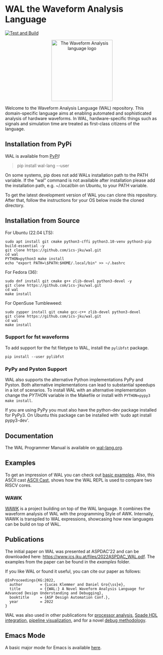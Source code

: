 # WAL the Waveform Analysis Language
[![Test and Build](https://github.com/ics-jku/wal/actions/workflows/python-app.yml/badge.svg)](https://github.com/ics-jku/wal/actions/workflows/python-app.yml)

<p align="center">
  <img src="https://wal-lang.org/static/logo.svg?" alt="The Waveform Analysis language logo" width="200"/>
</p>

Welcome to the Waveform Analysis Language (WAL) repository. This domain-specific language aims at enabling automated and sophisticated analysis of hardware waveforms. In WAL, hardware-specific things such as signals and simulation time are treated as first-class citizens of the language.

## Installation from PyPi
WAL is available from [PyPi](https://pypi.org/project/wal-lang/)!
> pip install wal-lang --user

On some systems, pip does not add WALs installation path to the PATH variable. If the "wal" command is not available after installation please add the installation path, e.g. ~/.local/bin on Ubuntu, to your PATH variable.

To get the latest development version of WAL you can clone this repository.
After that, follow the instructions for your OS below inside the cloned directory.

## Installation from Source
For Ubuntu (22.04 LTS):
```
sudo apt install git cmake python3-cffi python3.10-venv python3-pip build-essential -y
git clone https://github.com/ics-jku/wal.git
cd wal
PYTHON=python3 make install
echo "export PATH=\$PATH:$HOME/.local/bin" >> ~/.bashrc
```

For Fedora (36):
```
sudo dnf install git cmake g++ zlib-devel python3-devel -y
git clone https://github.com/ics-jku/wal.git
cd wal
make install
```

For OpenSuse Tumbleweed:
```
sudo zypper install git cmake gcc-c++ zlib-devel python3-devel
git clone https://github.com/ics-jku/wal.git
cd wal
make install
```

### Support for fst waveforms
To add support for the fst filetype to WAL, install the `pylibfst` package.
```
pip install --user pylibfst
```

### PyPy and Pyston Support
WAL also supports the alternative Python implementations PyPy and Pyston.
Both alternative implementations can lead to substantial speedups in a lot of scenarios.
To install WAL with an alternative implementation change the *PYTHON* variable in the Makefile or install with `PYTHON=pypy3 make install`.

If you are using PyPy you must also have the python-dev package installed for PyPy3.
On Ubuntu this package can be installed with 'sudo apt install pypy3-dev'.

## Documentation
The WAL Programmer Manual is available on [wal-lang.org](https://wal-lang.org/documentation/core).

## Examples
To get an impression of WAL you can check out [basic examples](https://github.com/ics-jku/wal/tree/main/examples/basics).
Also, this ASCII cast [ASCII Cast](https://asciinema.org/a/I8fQknySyaZqNjXAA8Ej7wOoq), shows how the WAL REPL is used to compare two RISCV cores.

### WAWK
[WAWK](https://github.com/ics-jku/wal/tree/main/wawk) is a project building on top of the WAL language. It combines the waveform analysis of WAL with the programming Style of AWK.
Internally, WAWK is transpiled to WAL expressions, showcasing how new languages can be build on top of WAL.

## Publications
The initial paper on WAL was presented at ASPDAC'22 and can be downloaded here: https://www.ics.jku.at/files/2022ASPDAC_WAL.pdf.
The examples from the paper can be found in the *examples* folder.

If you like WAL or found it useful, you can cite our paper as follows:

```
@InProceedings{KG:2022,
  author        = {Lucas Klemmer and Daniel Gro{\ss}e},
  title         = {{WAL:} A Novel Waveform Analysis Language for Advanced Design Understanding and Debugging},
  booktitle     = {ASP Design Automation Conf.},
  year          = 2022
}

```

WAL was also used in other publications for [processor analysis](https://doi.org/10.1145/3489517.3530623), [Spade HDL integration](https://doi.org/10.1109/FDL59689.2023.10272204), [pipeline visualization](https://ics.jku.at/files/2023RISCVSummit_DSLforVisualizingPipelines.pdf), and for a novel [debug methodology](https://ics.jku.at/files/2024ASPDAC_WAL-VirtualSignals.pdf).

## Emacs Mode
A basic major mode for Emacs is available [here](https://github.com/LucasKl/wal-major-mode).
